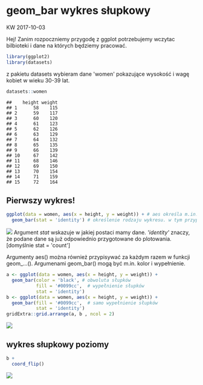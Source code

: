 geom\_bar wykres słupkowy
================
KW
2017-10-03

Hej! Zanim rozpoczniemy przygodę z ggplot potrzebujemy wczytac bilbioteki i dane na których będziemy pracować.

``` r
library(ggplot2)
library(datasets)
```

z pakietu datasets wybieram dane 'women' pokazujące wysokość i wagę kobiet w wieku 30-39 lat.

``` r
datasets::women
```

    ##    height weight
    ## 1      58    115
    ## 2      59    117
    ## 3      60    120
    ## 4      61    123
    ## 5      62    126
    ## 6      63    129
    ## 7      64    132
    ## 8      65    135
    ## 9      66    139
    ## 10     67    142
    ## 11     68    146
    ## 12     69    150
    ## 13     70    154
    ## 14     71    159
    ## 15     72    164

Pierwszy wykres!
----------------

``` r
ggplot(data = women, aes(x = height, y = weight)) + # aes określa m.in. osie x i y, co i gdzie ma się rysować
  geom_bar(stat = 'identity') # określenie rodzaju wykresu. w tym przypadku jest to wykres słupkowy
```

![](2017-10-03-geom-bar-wykres-słupkowy_files/figure-markdown_github-ascii_identifiers/unnamed-chunk-3-1.png) Argument *stat* wskazuje w jakiej postaci mamy dane. *'identity'* znaczy, że podane dane są już odpowiednio przygotowane do plotowania. \[domyślnie stat = 'count'\]

Argumenty aes() można również przypisywać za każdym razem w funkcji geom\_...(). Argumenami geom\_bar() mogą być m.in. kolor i wypełnienie.

``` r
a <- ggplot(data = women, aes(x = height, y = weight)) +
  geom_bar(color = 'black', # obwoluta słupków
           fill = '#0099cc',  # wypełnienie słupków 
           stat = 'identity') 
b <- ggplot(data = women, aes(x = height, y = weight)) +
  geom_bar(fill = '#0099cc',  # samo wypełnienie słupków 
           stat = 'identity') 
gridExtra::grid.arrange(a, b , ncol = 2)
```

![](2017-10-03-geom-bar-wykres-słupkowy_files/figure-markdown_github-ascii_identifiers/unnamed-chunk-4-1.png)

wykres słupkowy poziomy
-----------------------

``` r
b +
  coord_flip()
```

![](2017-10-03-geom-bar-wykres-słupkowy_files/figure-markdown_github-ascii_identifiers/unnamed-chunk-5-1.png)
